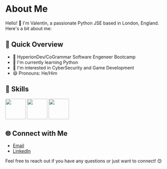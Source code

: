 # About Me

Hello! 👋 I'm Valentin, a passionate Python JSE based in London, England. Here's a bit about me:

## 🚀 Quick Overview

- 💼 HyperionDev/CoGrammar Software Engeneer Bootcamp
- 🌱 I'm currently learning Python 
- 🤔 I'm interested in CyberSecurity and Game Development
- 😄 Pronouns: He/Him

## 🔧 Skills


<img height="64px" src="https://cdn.svgporn.com/logos/html-5.svg">
<img height="64px" src="https://cdn.svgporn.com/logos/css-3.svg">
<img height="64px" src="https://cdn4.iconfinder.com/data/icons/logos-and-brands/512/267_Python_logo-128.png">

## 🌐 Connect with Me

- [Email](kvalentin95@gmail.com)  
- [LinkedIn](https://www.linkedin.com/in/valentin-kalanyos-00a245199/)

Feel free to reach out if you have any questions or just want to connect! 😊
